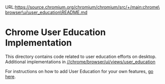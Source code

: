 URL:https://source.chromium.org/chromium/chromium/src/+/main:chrome\browser\ui\user_education\README.md
# Chrome User Education Implementation

This directory contains code related to user education efforts on desktop. Additional
implementations in [//chrome/browser/ui/views/user_education](../views/user_education/README.md)

For instructions on how to add User Education for your own features,
[go here](/components/user_education/getting-started.md).
